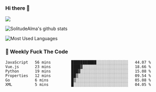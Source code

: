 ### Hi there 👋

<p>
  <a href="https://count.getloli.com/"><img src="https://count.getloli.com/get/@:solitudealma"></a>
</p>

![SolitudeAlma's github stats](https://github-readme-stats.vercel.app/api?username=solitudealma&show_icons=true&theme=radical)

![Most Used Languages](https://github-readme-stats.vercel.app/api/top-langs/?username=solitudealma&layout=compact&hide_border=true&theme=dark)
<!-- ![visitors](https://visitor-badge.glitch.me/badge?page_id=solitudealma.solitudealma.id) -->


### :dart: Weekly Fuck The Code

<!--START_SECTION:waka-->

```text
JavaScript   56 mins         ███████████░░░░░░░░░░░░░░   44.07 %
Vue.js       23 mins         ████▓░░░░░░░░░░░░░░░░░░░░   18.66 %
Python       19 mins         ███▓░░░░░░░░░░░░░░░░░░░░░   15.08 %
Properties   12 mins         ██▒░░░░░░░░░░░░░░░░░░░░░░   09.54 %
Go           6 mins          █▒░░░░░░░░░░░░░░░░░░░░░░░   05.08 %
XML          5 mins          █░░░░░░░░░░░░░░░░░░░░░░░░   04.05 %
```

<!--END_SECTION:waka-->
